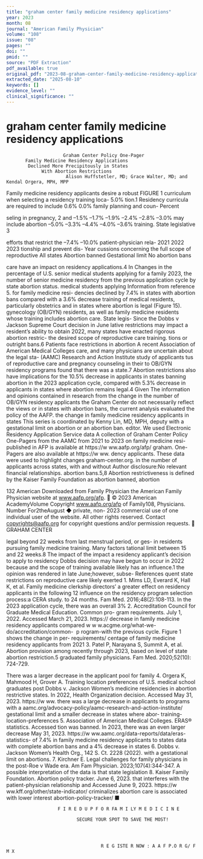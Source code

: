 ```yaml
---
title: "graham center family medicine residency applications"
year: 2023
month: 08
journal: "American Family Physician"
volume: "108"
issue: "08"
pages: ""
doi: ""
pmid: ""
source: "PDF Extraction"
pdf_available: true
original_pdf: "2023-08-graham-center-family-medicine-residency-applications.pdf"
extracted_date: "2025-08-10"
keywords: []
evidence_level: ""
clinical_significance: ""
---
```


# graham center family medicine residency applications

                         Graham Center Policy One-Pager
           Family Medicine Residency Applications
            Declined More Precipitously in States
                 With Abortion Restrictions
                          Alison Huffstetler, MD; Grace Walter, MD; and Kendal Orgera, MPH, MPP


Family medicine residency
applicants desire a robust               FIGURE 1
curriculum when selecting
a residency training loca-                    5.0%
tion.1 Residency curricula
are required to include                                                0.6%
                                              0.0%
family planning and coun-
                                             Percent




seling in pregnancy, 2 and                                    –1.5%                   –1.7% –1.9%
                                                                                                         –2.4%
                                                                            –2.8%                                 –3.0%
may include abortion                         –5.0%
                                                       –3.3%
                                                                                                  –4.4%                       –4.0% –3.6%
training. State legislative
            3

efforts that restrict the                                                                                               –7.4%
                                            –10.0%
patient-physician rela-
                                                                   2021                         2022                       2023
tionship and prevent dis-                                                                       Year
cussions concerning the
full scope of reproductive                                  All states       Abortion banned       Gestational limit    No abortion bans

care have an impact on
residency applications.4 In              Changes in the percentage of U.S. senior medical students applying for a family
2023, the number of senior               medicine residency from the previous application cycle by state abortion status.
medical students applying                Information from reference 5.
for family medicine resi-
dencies declined by 7.4% in
states with abortion bans compared with a 3.6% decrease training of medical residents, particularly obstetrics and
in states where abortion is legal (Figure 15).                              gynecology (OB/GYN) residents, as well as family medicine
                                                                            residents whose training includes abortion care. State legis-
Since the Dobbs v Jackson Supreme Court decision in June lative restrictions may impact a resident’s ability to obtain
2022, many states have enacted rigorous abortion restric- the desired scope of reproductive care training.
tions or outright bans.6 Patients face restrictions in abortion               A recent Association of American Medical Colleges
care, and many physicians are uncertain about the legal sta- (AAMC) Research and Action Institute study of applicants
tus of reproductive care and pregnancy counseling in their to OB/GYN residency programs found that there was a
state.7 Abortion restrictions also have implications for the 10.5% decrease in applicants in states banning abortion in
                                                                            the 2023 application cycle, compared with 5.3% decrease
                                                                            in applicants in states where abortion remains legal.4 Given
   The information and opinions contained in research from                  the change in the number of OB/GYN residency applicants
   the Graham Center do not necessarily reflect the views or                in states with abortion bans, the current analysis evaluated
   the policy of the AAFP.
                                                                            the change in family medicine residency applicants in states
   This series is coordinated by Kenny Lin, MD, MPH, deputy                 with a gestational limit on abortion or an abortion ban.
   editor.
                                                                              We used Electronic Residency Application Service data
   A collection of Graham Center Policy One-Pagers
                                                                            from the AAMC from 2021 to 2023 on family medicine resi-
   published in AFP is available at https://​w ww.aafp.org/afp/
   graham. One-Pagers are also available at https://​w ww.                  dency applicants. These data were used to highlight changes
   graham-center.org.                                                       in the number of applicants across states, with and without
   Author disclosure:​No relevant financial relationships.                  abortion bans.5,8 Abortion restrictiveness is defined by the
                                                                            Kaiser Family Foundation as abortion banned, abortion

132  American
Downloaded  from Family   Physician
                 the American  Family Physician website at www.aafp.org/afp.            © 2023 American AcademyVolume
                                                                                 Copyright
                                                                   www.aafp.org/afp                                     of Family108,
                                                                                                                                  Physicians.
                                                                                                                                      Number  For2theAugust
                                                                                                                                                 ◆   private, non-
                                                                                                                                                              2023
commercial use of one individual user of the website. All other rights reserved. Contact copyrights@aafp.org for copyright questions and/or permission requests.
                                                       GRAHAM CENTER


legal beyond 22 weeks from last menstrual period, or ges-            in residents pursuing family medicine training. Many factors
tational limit between 15 and 22 weeks.8 The impact of the           impact a residency applicant’s decision to apply to residency
Dobbs decision may have begun to occur in 2022 because               and the scope of training available likely has an influence.1
the opinion was rendered in late June;​however, subse-               References
quent state restrictions on reproductive care likely exerted
                                                                      1. Mims LD, Everard K, Hall K, et al. Family medicine clerkship directors’
a greater effect on residency applicants in the following 12             influence on the residency program selection process:​a CERA study.
to 24 months.                                                            Fam Med. 2016;​48(2):​108-113.
   In the 2023 application cycle, there was an overall 3%            2. Accreditation Council for Graduate Medical Education. Common pro-
                                                                        gram requirements. July 1, 2022. Accessed March 21, 2023. https://​
decrease in family medicine residency applicants compared               w w w.acgme.org/what-we-do/accreditation/common- ​ p rogram-​
with the previous cycle. Figure 1 shows the change in per-              requirements/
centage of family medicine residency applicants from 2021            3. Patel P, Narayana S, Summit A, et al. Abortion provision among recently
through 2023, based on level of state abortion restriction.5            graduated family physicians. Fam Med. 2020;​52(10):​724-729.

There was a larger decrease in the applicant pool for family         4. Orgera K, Mahmood H, Grover A. Training location preferences of
                                                                        U.S. medical school graduates post Dobbs v. Jackson Women’s
medicine residencies in abortion restrictive states. In 2022,           Health Organization decision. Accessed May 31, 2023. https://​w ww.
there was a large decrease in applicants to programs with a             aamc.org/advocacy-policy/aamc-research-and-action-institute/
gestational limit and a smaller decrease in states where abor-          training-location-preferences
                                                                     5. Association of American Medical Colleges. ERAS® statistics. Accessed
tion was banned. In 2023, there was an even larger decrease             May 31, 2023. https://​w ww.aamc.org/data-reports/data/eras-​statistics-
of 7.4% in family medicine residency applicants to states               data
with complete abortion bans and a 4% decrease in states              6. Dobbs v. Jackson Women’s Health Org., 142 S. Ct. 2228 (2022).
with a gestational limit on abortions.                                7. Kirchner E. Legal challenges for family physicians in the post-Roe
                                                                         v Wade era. Am Fam Physician. 2023;​107(4):​344-347.
   A possible interpretation of the data is that state legislation
                                                                     8. Kaiser Family Foundation. Abortion policy tracker. June 6, 2023.
that interferes with the patient-physician relationship and             Accessed June 9, 2023. https://​w ww.kff.org/other/state-indicator/
criminalizes abortion care is associated with lower interest            abortion-​policy-tracker/ ■




                       F I R E D U P F O R FA M I LY M E D I C I N E

                              SECURE YOUR SPOT TO SAVE THE MOST!




                                       R E G ISTE R NOW : A A F P.O R G/ F M X
